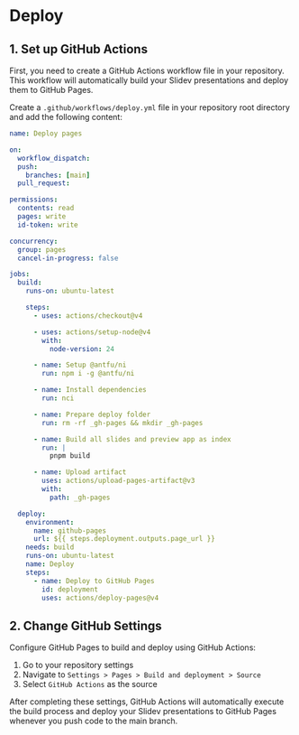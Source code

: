 # Deploy

## 1. Set up GitHub Actions

First, you need to create a GitHub Actions workflow file in your repository. This workflow will automatically build your Slidev presentations and deploy them to GitHub Pages.

Create a `.github/workflows/deploy.yml` file in your repository root directory and add the following content:

```yaml
name: Deploy pages

on:
  workflow_dispatch:
  push:
    branches: [main]
  pull_request:

permissions:
  contents: read
  pages: write
  id-token: write

concurrency:
  group: pages
  cancel-in-progress: false

jobs:
  build:
    runs-on: ubuntu-latest

    steps:
      - uses: actions/checkout@v4

      - uses: actions/setup-node@v4
        with:
          node-version: 24

      - name: Setup @antfu/ni
        run: npm i -g @antfu/ni

      - name: Install dependencies
        run: nci

      - name: Prepare deploy folder
        run: rm -rf _gh-pages && mkdir _gh-pages

      - name: Build all slides and preview app as index
        run: |
          pnpm build

      - name: Upload artifact
        uses: actions/upload-pages-artifact@v3
        with:
          path: _gh-pages

  deploy:
    environment:
      name: github-pages
      url: ${{ steps.deployment.outputs.page_url }}
    needs: build
    runs-on: ubuntu-latest
    name: Deploy
    steps:
      - name: Deploy to GitHub Pages
        id: deployment
        uses: actions/deploy-pages@v4
```

## 2. Change GitHub Settings

Configure GitHub Pages to build and deploy using GitHub Actions:

1. Go to your repository settings
2. Navigate to `Settings > Pages > Build and deployment > Source`
3. Select `GitHub Actions` as the source

After completing these settings, GitHub Actions will automatically execute the build process and deploy your Slidev presentations to GitHub Pages whenever you push code to the main branch.
